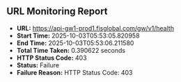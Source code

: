 ## URL Monitoring Report

- **URL:** https://api-gw1-prod1.fisglobal.com/gw/v1/health
- **Start Time:** 2025-10-03T05:53:05.820958
- **End Time:** 2025-10-03T05:53:06.211580
- **Total Time Taken:** 0.390622 seconds
- **HTTP Status Code:** 403
- **Status:** Failure
- **Failure Reason:** HTTP Status Code: 403
